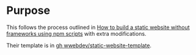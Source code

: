 # Purpose

This follows the process outlined in [How to build a static website without frameworks using npm scripts](https://wweb.dev/blog/how-to-create-static-website-npm-scripts)
with extra modifications.

Their template is in [gh wwebdev/static-website-template](https://github.com/wwebdev/static-website-template).
